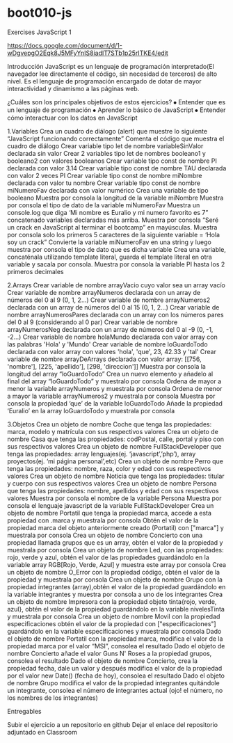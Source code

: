 # boot010-js

Exercises JavaScript 1

https://docs.google.com/document/d/1-wDgvepgO2Eqk8J5MFyYnIS8iadIT7STb1p25rITKE4/edit




Introducción
JavaScript es un lenguaje de programación interpretado(El navegador lee directamente el código, sin necesidad de terceros) de alto nivel. Es el lenguaje de programación encargado de dotar de mayor interactividad y dinamismo a las páginas web. 



¿Cuáles son los principales objetivos de estos ejercicios?
⦁ Entender que es un lenguaje de programación
⦁ Aprender lo básico de JavaScript
⦁ Entender cómo interactuar con los datos en JavaScript



1.Variables
Crea un cuadro de diálogo (alert) que muestre lo siguiente “JavaScript funcionando correctamente”
Comenta el código que muestra el cuadro de diálogo
Crear variable tipo let de nombre variableSinValor declarada sin valor
Crear 2 variables tipo let de nombres booleano1 y booleano2 con valores booleanos
Crear variable tipo const de nombre PI declarada con valor 3.14
Crear variable tipo const de nombre TAU declarada con valor 2 veces PI
Crear variable tipo const de nombre miNombre declarada con valor tu nombre
Crear variable tipo const de nombre miNumeroFav declarada con valor numérico
Crea una variable de tipo booleano
Muestra por consola la longitud de la variable miNombre
Muestra por consola el tipo de dato de la variable miNumeroFav
Muestra un console.log que diga ‘Mi nombre es Euralio y mi numero favorito es 7” concatenado variables declaradas más arriba.
Muestra por consola “Seré un crack en JavaScript al terminar el bootcamp” en mayúsculas.
Muestra por consola solo los primeros 5 caracteres de la siguiente variable = ‘Hola soy un crack”
Convierte la variable miNumeroFav en una string y luego muestra por consola el tipo de dato que es dicha variable
Crea una variable, concaténala utilizando template literal, guarda el template literal en otra variable y sacala por consola.
Muestra por consola la variable PI hasta los 2 primeros decimales


2.Arrays
Crear variable de nombre arrayVacio cuyo valor sea un array vacío
Crear variable de nombre arrayNumeros declarada con un array de números del 0 al 9 (0, 1, 2...)
Crear variable de nombre arrayNumeros2 declarada con un array de números del 0 al 15 (0, 1, 2...)
Crear variable de nombre arrayNumerosPares declarada con un array con los números pares del 0 al 9 (considerando al 0 par)
Crear variable de nombre arrayNumerosNeg declarada con un array de números del 0 al -9 (0, -1, -2...)
Crear variable de nombre holaMundo declarada con valor array con las palabras 'Hola' y 'Mundo'
Crear variable de nombre loGuardoTodo declarada con valor array con valores 'hola', 'que', 23, 42.33 y 'tal'
Crear variable de nombre arrayDeArrays declarada con valor array: [[756, 'nombre'], [225, 'apellido'], [298, 'direccion']]
Muestra por consola la longitud del array “loGuardoTodo”
Crea un nuevo elemento y añadelo al final del array “loGuardoTodo” y muestralo por consola
Ordena de mayor a menor la variable arrayNumeros y muestrala por consola
Ordena de menor a mayor la variable arrayNumeros2 y muestrala por consola
Muestra por consola la propiedad ‘que’ de la variable loGuardoTodo
Añade la propiedad ‘Euralio’ en la array loGuardoTodo y muestrala por consola
 
3.Objetos
Crea un objeto de nombre Coche que tenga las propiedades: marca, modelo y matrícula con sus respectivos valores
Crea un objeto de nombre Casa que tenga las propiedades: codPostal, calle, portal y piso con sus respectivos valores
Crea un objeto de nombre FullStackDeveloper que tenga las propiedades: array lenguajes(ej. ‘javascript’,’php’), array proyectos(ej. ‘mi página personal’,etc)
Crea un objeto de nombre Perro que tenga las propiedades: nombre, raza, color y edad con sus respectivos valores
Crea un objeto de nombre Noticia que tenga las propiedades: titular y cuerpo con sus respectivos valores
Crea un objeto de nombre Persona que tenga las propiedades: nombre, apellidos y edad con sus respectivos valores
Muestra por consola el nombre de la variable Persona
Muestra por consola el lenguaje javascript de la variable FullStackDeveloper
Crea un objeto de nombre Portatil que tenga la propiedad marca, accede a esta propiedad con .marca y muestrala por consola
Obtén el valor de la propiedad marca del objeto anteriormente creado (Portatil) con ["marca"] y muestrala por consola
Crea un objeto de nombre Concierto con una propiedad llamada grupos que es un array, obtén el valor de la propiedad y muestrala por consola
Crea un objeto de nombre Led, con las propiedades: rojo, verde y azul, obtén el valor de las propiedades guardándolo en la variable array RGB[Rojo, Verde, Azul] y muestra este array por consola
Crea un objeto de nombre O_Error con la propiedad código, obtén el valor de la propiedad y muestrala por consola
Crea un objeto de nombre Grupo con la propiedad integrantes (array),obtén el valor de la propiedad guardándolo en la variable integrantes y muestra por consola a uno de los integrantes
Crea un objeto de nombre Impresora con la propiedad objeto tinta{rojo, verde, azul}, obtén el valor de la propiedad guardándolo en la variable nivelesTinta y muestrala por consola
Crea un objeto de nombre Movil con la propiedad especificaciones obtén el valor de la propiedad con ["especificaciones"] guardándolo en la variable especificaciones y muestrala por consola
Dado el objeto de nombre Portatil con la propiedad marca, modifica el valor de la propiedad marca por el valor “MSI”, consolea el resultado
Dado el objeto de nombre Concierto añade el valor Guns N' Roses a la propiedad grupos, consolea el resultado
Dado el objeto de nombre Concierto, crea la propiedad fecha, dale un valor y después modifica el valor de la propiedad por el valor new Date() (fecha de hoy), consolea el resultado
Dado el objeto de nombre Grupo modifica el valor de la propiedad integrantes quitándole un integrante, consolea el número de integrantes actual (ojo! el número, no los nombres de los integrantes)


Entregables

Subir el ejercicio a un repositorio en github
Dejar el enlace del repositorio adjuntado en Classroom
